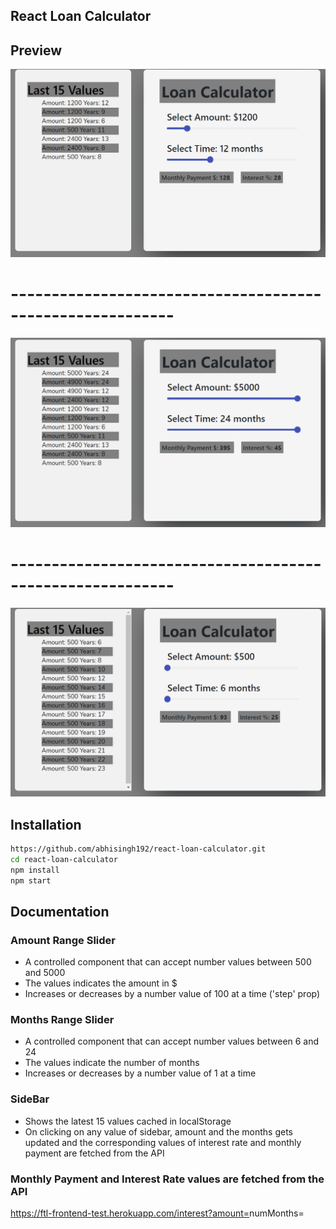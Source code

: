 ## React Loan Calculator

## Preview

![](images/lc1.PNG)
# ----------------------------------------------------------
![](images/lc2.PNG)
# ----------------------------------------------------------
![](images/lc3.PNG)

## Installation

```sh
https://github.com/abhisingh192/react-loan-calculator.git
cd react-loan-calculator
npm install
npm start
```

## Documentation

### Amount Range Slider

- A controlled component that can accept number values between 500 and 5000
- The values indicates the amount in $
- Increases or decreases by a number value of 100 at a time ('step' prop)

### Months Range Slider

- A controlled component that can accept number values between 6  and 24 
- The values indicate the number of months
- Increases or decreases by a number value of 1 at a time

### SideBar
- Shows the latest 15 values cached in localStorage
- On clicking on any value of sidebar, amount and the months gets updated and the corresponding values of interest rate and monthly payment are   fetched from the API

### Monthly Payment and Interest Rate values are fetched from the API 
https://ftl-frontend-test.herokuapp.com/interest?amount=<amount>numMonths=<numMonths>


